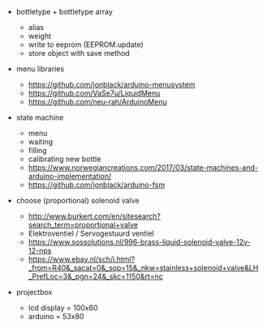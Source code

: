 - bottletype + bottletype array
  - alias
  - weight
  - write to eeprom (EEPROM.update)
  - store object with save method

- menu libraries
  - https://github.com/jonblack/arduino-menusystem
  - https://github.com/VaSe7u/LiquidMenu
  - https://github.com/neu-rah/ArduinoMenu

- state machine
  - menu
  - waiting
  - filling
  - calibrating new bottle
  - https://www.norwegiancreations.com/2017/03/state-machines-and-arduino-implementation/
  - https://github.com/jonblack/arduino-fsm

- choose (proportional) solenoid valve
  - http://www.burkert.com/en/sitesearch?search_term=proportional+valve
  - Elektroventiel / Servogestuurd ventiel
  - https://www.sossolutions.nl/996-brass-liquid-solenoid-valve-12v-12-nps
  - https://www.ebay.nl/sch/i.html?_from=R40&_sacat=0&_sop=15&_nkw=stainless+solenoid+valve&LH_PrefLoc=3&_pgn=24&_skc=1150&rt=nc

- projectbox
  - lcd display = 100x60
  - arduino = 53x80
